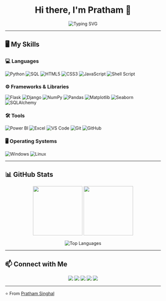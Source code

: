 <h1 align="center">Hi there, I'm Pratham 👋</h1>

<p align="center">
  <img src="https://readme-typing-svg.demolab.com?font=Fira+Code&pause=1000&color=00F700&center=true&vCenter=true&width=500&lines=Cybersecurity+Enthusiast;Data+Science+Explorer;Python+Developer;Open+Source+Contributor;Techie+%7C+Problem+Solver" alt="Typing SVG" />
</p>


---

## 🖥️ My Skills  

### 💻 Languages  
![Python](https://img.shields.io/badge/-Python-3776AB?logo=python&logoColor=white&style=for-the-badge)
![SQL](https://img.shields.io/badge/-SQL-4479A1?logo=MySQL&logoColor=white&style=for-the-badge)
![HTML5](https://img.shields.io/badge/-HTML5-E34F26?logo=html5&logoColor=white&style=for-the-badge)
![CSS3](https://img.shields.io/badge/-CSS3-1572B6?logo=css3&logoColor=white&style=for-the-badge)
![JavaScript](https://img.shields.io/badge/-JavaScript-F7DF1E?logo=javascript&logoColor=black&style=for-the-badge)
![Shell Script](https://img.shields.io/badge/-Shell_Script-4EAA25?logo=gnu-bash&logoColor=white&style=for-the-badge)

### ⚙️ Frameworks & Libraries  
![Flask](https://img.shields.io/badge/-Flask-000000?logo=flask&logoColor=white&style=for-the-badge)
![Django](https://img.shields.io/badge/-Django-092E20?logo=django&logoColor=white&style=for-the-badge)
![NumPy](https://img.shields.io/badge/-NumPy-013243?logo=numpy&logoColor=white&style=for-the-badge)
![Pandas](https://img.shields.io/badge/-Pandas-150458?logo=pandas&logoColor=white&style=for-the-badge)
![Matplotlib](https://img.shields.io/badge/-Matplotlib-11557C?logo=plotly&logoColor=white&style=for-the-badge)
![Seaborn](https://img.shields.io/badge/-Seaborn-0099CC?logo=plotly&logoColor=white&style=for-the-badge)
![SQLAlchemy](https://img.shields.io/badge/-SQLAlchemy-D71F00?logo=databricks&logoColor=white&style=for-the-badge)

### 🛠 Tools  
![Power BI](https://img.shields.io/badge/-Power%20BI-F2C811?logo=powerbi&logoColor=black&style=for-the-badge)
![Excel](https://img.shields.io/badge/-Excel-217346?logo=microsoft-excel&logoColor=white&style=for-the-badge)
![VS Code](https://img.shields.io/badge/-VS%20Code-007ACC?logo=visual-studio-code&logoColor=white&style=for-the-badge)
![Git](https://img.shields.io/badge/-Git-F05032?logo=git&logoColor=white&style=for-the-badge)
![GitHub](https://img.shields.io/badge/-GitHub-181717?logo=github&logoColor=white&style=for-the-badge)

### 🖥 Operating Systems  
![Windows](https://img.shields.io/badge/-Windows-0078D6?logo=windows&logoColor=white&style=for-the-badge)
![Linux](https://img.shields.io/badge/-Linux-FCC624?logo=linux&logoColor=black&style=for-the-badge)

---

## 📊 GitHub Stats  

<p align="center">
  <img src="https://github-readme-streak-stats.herokuapp.com/?user=prathamsinghal001&theme=radical&hide_border=true" height="160px"/>
  <img src="https://github-readme-stats.vercel.app/api?username=prathamsinghal001&show_icons=true&theme=radical&hide_border=true" height="160px"/>
</p>

<p align="center">
  <img src="https://github-readme-stats.vercel.app/api/top-langs/?username=prathamsinghal001&layout=compact&theme=radical&hide_border=true" alt="Top Languages" />
</p>

<!-- ![Visitor Count](https://komarev.com/ghpvc/?username=prathamsinghal001&style=flat-square&color=00FF00) -->


---

## 📫 Connect with Me  

<p align="center">
  <a href="mailto:prathamsinghal0011@gmail.com"><img src="https://img.shields.io/badge/-Gmail-D14836?logo=gmail&logoColor=white&style=for-the-badge"></a>
  <a href="https://www.linkedin.com/in/pratham-singhal001/"><img src="https://img.shields.io/badge/-LinkedIn-0A66C2?logo=linkedin&logoColor=white&style=for-the-badge"></a>
  <a href="https://x.com/prathamsinghal0"><img src="https://img.shields.io/badge/-Twitter-1DA1F2?logo=twitter&logoColor=white&style=for-the-badge"></a>
  <a href="https://github.com/prathamsinghal001"><img src="https://img.shields.io/badge/-GitHub-181717?logo=github&logoColor=white&style=for-the-badge"></a>
  <a href="https://prathamsinghal001.github.io/Portfolio/"><img src="https://img.shields.io/badge/-Portfolio-000000?logo=vercel&logoColor=white&style=for-the-badge"></a>
</p>

---

⭐️ From [Pratham Singhal](https://github.com/prathamsinghal001)


